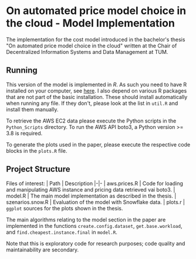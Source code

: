 # On automated price model choice in the cloud - Model Implementation

The implementation for the cost model introduced in the bachelor's thesis "On automated price model choice in the cloud" written at the Chair of Decentralized Information Systems and Data Management at TUM.

## Running

This version of the model is implemented in *R*. 
As such you need to have R installed on your computer, see [here](https://www.r-project.org/).
I also depend on various R packages that are not part of the basic installation.
These should install automatically when running any file. 
If they don't, please look at the list in `util.R` and install them manually.

To retrieve the AWS EC2 data please execute the Python scripts in the `Python_Scripts` directory.
To run the AWS API boto3, a Python version >= 3.8 is required.

To generate the plots used in the paper, please execute the respective code blocks in the `plots.R` file.

## Project Structure

Files of interest:
| Path | Description 
|-|-
| aws.prices.R | Code for loading and manipulating AWS instance and pricing data retrieved vai boto3. 
| model.R | The main model implementation as described in the thesis.
| szenarios.snow.R | Evaluation of the model with Snowflake data. 
| plots.r | `ggplot` sources for the plots shown in the thesis.

The main algorithms relating to the model section in the paper are implemented in the functions `create.config.dataset`, `get.base.workload`, and `find.cheapest.instance.final` in `model.R`.

Note that this is exploratory code for research purposes; code quality and maintainability are secondary.
